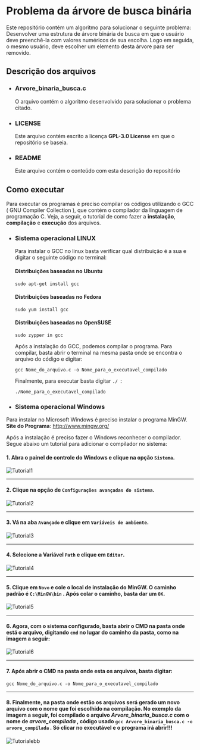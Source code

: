 # Problema da árvore de busca binária
 Este repositório contém um algoritmo para solucionar o seguinte problema: Desenvolver uma estrutura de árvore binária de busca em que o usuário deve preenchê-la com valores numéricos de sua escolha. Logo em seguida, o mesmo usuário, deve escolher um elemento desta árvore para ser removido.  

## Descrição dos arquivos

- ### Arvore_binaria_busca.c  
  O arquivo contém o algoritmo desenvolvido para solucionar o problema citado. 
  
- ### LICENSE
    Este arquivo contém escrito a licença  **GPL-3.0 License** em que o repositório se baseia. 
    
- ### README
    Este arquivo contém o conteúdo com esta descrição do repositório 

## Como executar
   Para executar os programas é preciso compilar os códigos utilizando o GCC ( GNU Compiler Collection ), que contém o compilador da linguagem de programação C. Veja, a seguir, 
   o tutorial de como fazer a **instalação**, **compilação** e **execução** dos arquivos.

- ### Sistema operacional LINUX 
  Para instalar o GCC no linux basta verificar qual distribuição é a sua e digitar o seguinte código no terminal:
  #### Distribuições baseadas no Ubuntu
      sudo apt-get install gcc
  #### Distribuições baseadas no Fedora
      sudo yum install gcc
  #### Distribuições baseadas no OpenSUSE
      sudo zypper in gcc
    
    Após a instalação do GCC, podemos compilar o programa. Para compilar, basta abrir o terminal na mesma pasta onde se encontra o arquivo do código e digitar:
    ```
    gcc Nome_do_arquivo.c -o Nome_para_o_executavel_compilado
    ``` 
    Finalmente, para executar basta digitar ```./ ```:
    ```
    ./Nome_para_o_executavel_compilado
    ```
- ### Sistema operacional Windows
Para instalar no Microsoft Windows é preciso instalar o programa MinGW.
**Site do Programa**: http://www.mingw.org/

Após a instalação é preciso fazer o Windows reconhecer o compilador. Segue abaixo um tutorial para adicionar o compilador no sistema:

#### 1. Abra o painel de controle do Windows e clique na opção ```Sistema```.
![Tutorial1](https://user-images.githubusercontent.com/46981155/90186228-3a370400-dd8e-11ea-9dd3-555ea5f60a8a.png)
__________________________________________________________________________________________________________________

#### 2. Clique na opção de ```Configurações avançadas do sistema```.
![Tutorial2](https://user-images.githubusercontent.com/46981155/90186346-65b9ee80-dd8e-11ea-8de0-ef14d1c4f731.PNG)

__________________________________________________________________________________________________________________

#### 3. Vá na aba ```Avançado``` e clique em ```Variáveis de ambiente```.
![Tutorial3](https://user-images.githubusercontent.com/46981155/90186384-74080a80-dd8e-11ea-8bfa-89cde27fd777.PNG)

__________________________________________________________________________________________________________________

#### 4. Selecione a Variável ```Path``` e clique em ```Editar```.
![Tutorial4](https://user-images.githubusercontent.com/46981155/90186410-8124f980-dd8e-11ea-91be-5946655fa390.PNG)

__________________________________________________________________________________________________________________

#### 5. Clique em ```Novo``` e cole o local de instalação do MinGW. O caminho padrão é ```C:\MinGW\bin``` . Após colar o caminho, basta dar um ```OK```.
![Tutorial5](https://user-images.githubusercontent.com/46981155/90186460-91d56f80-dd8e-11ea-8367-63c6bcac22b2.PNG)

__________________________________________________________________________________________________________________

#### 6. Agora, com o sistema configurado, basta abrir o CMD na pasta onde está o arquivo, digitando ```cmd``` no lugar do caminho da pasta, como na imagem a seguir:
![Tutorial6](https://user-images.githubusercontent.com/46981155/90259977-41f3b880-de21-11ea-8ad1-9c0e713c5750.png)

__________________________________________________________________________________________________________________

#### 7. Após abrir o CMD na pasta onde esta os arquivos, basta digitar:
```gcc Nome_do_arquivo.c -o Nome_para_o_executavel_compilado```

__________________________________________________________________________________________________________________

#### 8. Finalmente, na pasta onde estão os arquivos será gerado um novo arquivo com o nome que foi escolhido na compilação. No exemplo da imagem a seguir, foi compilado o arquivo *Arvore_binaria_busca.c* com o nome de *arvore_compilada* , código usado ```gcc Arvore_binaria_busca.c -o arvore_compilada``` . Só clicar no executável e o programa irá abrir!!!
![Tutorialebb](https://user-images.githubusercontent.com/46981155/90324395-c7bc5480-df44-11ea-81b5-c775ccc87ad9.PNG)



 
